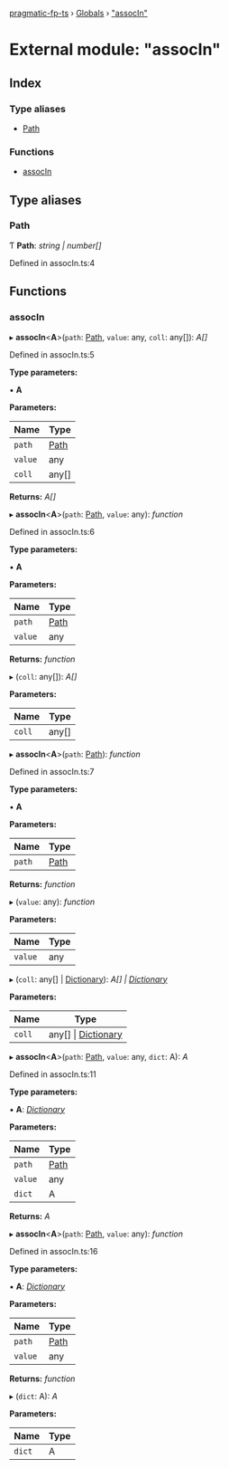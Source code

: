 [pragmatic-fp-ts](../README.md) › [Globals](../globals.md) › ["assocIn"](_associn_.md)

# External module: "assocIn"

## Index

### Type aliases

* [Path](_associn_.md#path)

### Functions

* [assocIn](_associn_.md#associn)

## Type aliases

###  Path

Ƭ **Path**: *string | number[]*

Defined in assocIn.ts:4

## Functions

###  assocIn

▸ **assocIn**<**A**>(`path`: [Path](_associn_.md#path), `value`: any, `coll`: any[]): *A[]*

Defined in assocIn.ts:5

**Type parameters:**

▪ **A**

**Parameters:**

Name | Type |
------ | ------ |
`path` | [Path](_associn_.md#path) |
`value` | any |
`coll` | any[] |

**Returns:** *A[]*

▸ **assocIn**<**A**>(`path`: [Path](_associn_.md#path), `value`: any): *function*

Defined in assocIn.ts:6

**Type parameters:**

▪ **A**

**Parameters:**

Name | Type |
------ | ------ |
`path` | [Path](_associn_.md#path) |
`value` | any |

**Returns:** *function*

▸ (`coll`: any[]): *A[]*

**Parameters:**

Name | Type |
------ | ------ |
`coll` | any[] |

▸ **assocIn**<**A**>(`path`: [Path](_associn_.md#path)): *function*

Defined in assocIn.ts:7

**Type parameters:**

▪ **A**

**Parameters:**

Name | Type |
------ | ------ |
`path` | [Path](_associn_.md#path) |

**Returns:** *function*

▸ (`value`: any): *function*

**Parameters:**

Name | Type |
------ | ------ |
`value` | any |

▸ (`coll`: any[] | [Dictionary](_types_.md#dictionary)): *A[] | [Dictionary](_types_.md#dictionary)*

**Parameters:**

Name | Type |
------ | ------ |
`coll` | any[] &#124; [Dictionary](_types_.md#dictionary) |

▸ **assocIn**<**A**>(`path`: [Path](_associn_.md#path), `value`: any, `dict`: A): *A*

Defined in assocIn.ts:11

**Type parameters:**

▪ **A**: *[Dictionary](_types_.md#dictionary)*

**Parameters:**

Name | Type |
------ | ------ |
`path` | [Path](_associn_.md#path) |
`value` | any |
`dict` | A |

**Returns:** *A*

▸ **assocIn**<**A**>(`path`: [Path](_associn_.md#path), `value`: any): *function*

Defined in assocIn.ts:16

**Type parameters:**

▪ **A**: *[Dictionary](_types_.md#dictionary)*

**Parameters:**

Name | Type |
------ | ------ |
`path` | [Path](_associn_.md#path) |
`value` | any |

**Returns:** *function*

▸ (`dict`: A): *A*

**Parameters:**

Name | Type |
------ | ------ |
`dict` | A |
